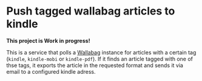 # Push tagged wallabag articles to kindle

**This project is Work in progress!**

This is a service that polls a [Wallabag](https://wallabag.org/en) instance for
articles with a certain tag (`kindle`, `kindle-mobi` or `kindle-pdf`). If it
finds an article tagged with one of thse tags, it exports the article in the
requested format and sends it via email to a configured kindle adress.
